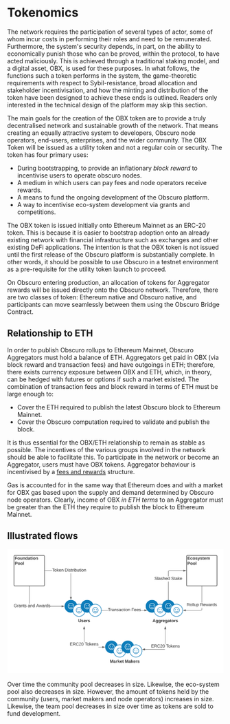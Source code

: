 # Tokenomics
The network requires the participation of several types of actor, some of whom incur costs in performing their roles and need to be remunerated. Furthermore, the system's security depends, in part, on the ability to economically punish those who can be proved, within the protocol, to have acted maliciously. This is achieved through a traditional staking model, and a digital asset, OBX, is used for these purposes.  In what follows, the functions such a token performs in the system, the game-theoretic requirements with respect to Sybil-resistance, broad allocation and stakeholder incentivisation, and how the minting and distribution of the token have been designed to achieve these ends is outlined.  Readers only interested in the technical design of the platform may skip this section.

The main goals for the creation of the OBX token are to provide a truly decentralised network and sustainable growth of the network. That means creating an equally attractive system to developers, Obscuro node operators, end-users, enterprises, and the wider community. The OBX Token will be issued as a utility token and not a regular coin or security.  The token has four primary uses:

* During bootstrapping, to provide an inflationary _block reward_ to incentivise users to operate obscuro nodes.
* A medium in which users can pay fees and node operators receive rewards.
* A means to fund the ongoing development of the Obscuro platform.
* A way to incentivise eco-system development via grants and competitions.

The OBX token is issued initially onto Ethereum Mainnet as an ERC-20 token. This is because it is easier to bootstrap adoption onto an already existing network with financial infrastructure such as exchanges and other existing DeFi applications. The intention is that the OBX token is not issued until the first release of the Obscuro platform is substantially complete. In other words, it should be possible to use Obscuro in a testnet environment as a pre-requisite for the utility token launch to proceed.

On Obscuro entering production, an allocation of tokens for Aggregator rewards will be issued directly onto the Obscuro network. Therefore, there are two classes of token: Ethereum native and Obscuro native, and participants can move seamlessly between them using the Obscuro Bridge Contract.

## Relationship to ETH
In order to publish Obscuro rollups to Ethereum Mainnet, Obscuro Aggregators must hold a balance of ETH. Aggregators get paid in OBX (via block reward and transaction fees) and have outgoings in ETH; therefore, there exists currency exposure between OBX and ETH, which, in theory, can be hedged with futures or options if such a market existed. The combination of transaction fees and block reward in terms of ETH must be large enough to:
* Cover the ETH required to publish the latest Obscuro block to Ethereum Mainnet.
* Cover the Obscuro computation required to validate and publish the block.

It is thus essential for the OBX/ETH relationship to remain as stable as possible. The incentives of the various groups involved in the network should be able to facilitate this. To participate in the network or become an Aggregator, users must have OBX tokens. Aggregator behaviour is incentivised by a [fees and rewards](./fees-rewards) structure.

Gas is accounted for in the same way that Ethereum does and with a market for OBX gas based upon the supply and demand determined by Obscuro node operators. Clearly, income of OBX _in ETH terms_ to an Aggregator must be greater than the ETH they require to publish the block to Ethereum Mainnet.

## Illustrated flows
![token-flow](./images/token-flow.png)

Over time the community pool decreases in size. Likewise, the eco-system pool also decreases in size. However, the amount of tokens held by the community (users, market makers and node operators) increases in size. Likewise, the team pool decreases in size over time as tokens are sold to fund development.